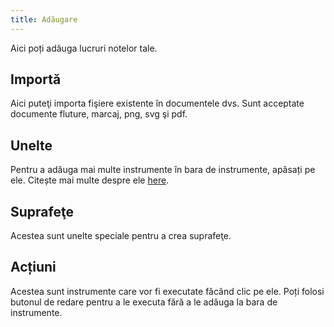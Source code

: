 ```yaml
---
title: Adăugare
---
```


Aici poți adăuga lucruri notelor tale.

## Importă

Aici puteţi importa fişiere existente în documentele dvs.
Sunt acceptate documente fluture, marcaj, png, svg şi pdf.

## Unelte

Pentru a adăuga mai multe instrumente în bara de instrumente, apăsați pe ele.
Citește mai multe despre ele [here](../tools).

## Suprafeţe

Acestea sunt unelte speciale pentru a crea suprafeţe.

## Acțiuni

Acestea sunt instrumente care vor fi executate făcând clic pe ele.
Poți folosi butonul de redare pentru a le executa fără a le adăuga la bara de instrumente.
